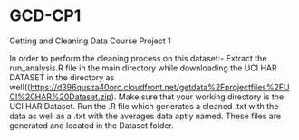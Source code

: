 # GCD-CP1
Getting and Cleaning Data Course Project 1

In order to perform the cleaning process on this dataset:-
Extract the run_analysis.R file in the main directory while downloading the UCI HAR DATASET in the directory as well((https://d396qusza40orc.cloudfront.net/getdata%2Fprojectfiles%2FUCI%20HAR%20Dataset.zip). Make sure that your working directory is the UCI HAR Dataset.
Run the .R file which generates a cleaned .txt with the data as well as a .txt with the averages data aptly named. These files are generated and located in the Dataset folder.
